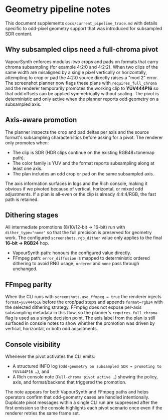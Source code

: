# Geometry pipeline notes

This document supplements `docs/current_pipeline_trace.md` with details specific to
odd-pixel geometry support that was introduced for subsampled SDR content.

## Why subsampled clips need a full-chroma pivot

VapourSynth enforces modulus-two crops and pads on formats that carry chroma
subsampling (for example 4:2:0 and 4:2:2). When two clips of the same width are
misaligned by a single pixel vertically or horizontally, attempting to crop or
pad the 4:2:0 source directly raises a "mod 2" error. The screenshot planner now
flags these plans with `requires_full_chroma` and the renderer temporarily
promotes the working clip to **YUV444P16** so that odd offsets can be applied
symmetrically without scaling. The pivot is deterministic and only active when
the planner reports odd geometry on a subsampled axis.

## Axis-aware promotion

The planner inspects the crop and pad deltas per axis and the source format's
subsampling characteristics before asking for a pivot. The renderer only
promotes when:

- The clip is SDR (HDR clips continue on the existing RGB48+tonemap path).
- The color family is YUV and the format reports subsampling along at least one
  axis.
- The plan includes an odd crop or pad on the same subsampled axis.

The axis information surfaces in logs and the Rich console, making it obvious if
we pivoted because of vertical, horizontal, or mixed odd adjustments. If a plan
is all-even or the clip is already 4:4:4/RGB, the fast path is retained.

## Dithering stages

All intermediate promotions (8/10/12-bit → 16-bit) run with `dither_type="none"`
so that the full precision is preserved for geometry work. The configured
`screenshots.rgb_dither` value only applies to the final **16-bit → RGB24** hop.
- VapourSynth path: honours the configured value directly.
- FFmpeg path: `error_diffusion` is mapped to deterministic ordered dithering to
  avoid RNG usage; `ordered` and `none` pass through unchanged.

## FFmpeg parity

When the CLI runs with `screenshots.use_ffmpeg = true` the renderer injects
`format=yuv444p16` before the crop/pad steps and appends `format=rgb24` with the
selected dithering strategy. FFmpeg does not expose per-axis subsampling
metadata in this flow, so the planner's `requires_full_chroma` flag is used as a
single decision point. The axis label from the plan is still surfaced in console
notes to show whether the promotion was driven by vertical, horizontal, or both
odd adjustments.

## Console visibility

Whenever the pivot activates the CLI emits:

- A structured INFO log (`Odd-geometry on subsampled SDR → promoting to
  YUV444P16 …`), and
- A Rich console note (`Full-chroma pivot active …`) showing the policy, axis,
  and format/backend that triggered the promotion.

The note appears for both VapourSynth and FFmpeg paths and helps operators
confirm that odd-geometry cases are handled intentionally. Duplicate pivot
messages within a single CLI run are suppressed after the first emission so the
console highlights each pivot scenario once even if the renderer retries the
same frame set.
